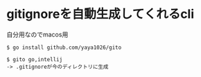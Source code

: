 # gitignoreを自動生成してくれるcli

自分用なのでmacos用
```$xslt
$ go install github.com/yaya1026/gito

$ gito go,intellij
-> .gitignoreが今のディレクトリに生成
```
